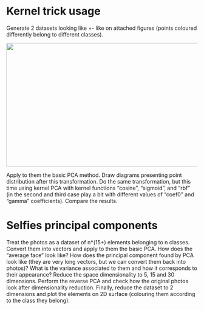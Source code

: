 # Kernel trick usage
Generate 2 datasets looking like +- like on attached figures (points coloured differently belong to different classes). 
<p align="center">
  <img src="PCA#1.png" width="733" height="325"/>
</p>
Apply to them the basic PCA method. Draw diagrams presenting point distribution after this transformation. 
Do the same transformation, but this time using kernel PCA with kernel functions “cosine”, “sigmoid”, and “rbf” 
(in the second and third case play a bit with different values of “coef0” and “gamma” coefficients). Compare the results. 

# Selfies principal components
Treat the photos as a dataset of n*(15+) elements belonging to n classes. Convert them into vectors and apply to them the basic PCA. 
How does the “average face” look like? How does the principal component found by PCA look like (they are very long vectors, 
but we can convert them back into photos)? What is the variance associated to them and how it corresponds to their appearance? 
Reduce the space dimensionality to 5, 15 and 30 dimensions. 
Perform the reverse PCA and check how the original photos look after dimensionality reduction. Finally, 
reduce the dataset to 2 dimensions and plot the elements on 2D surface (colouring them according to the class they belong).
